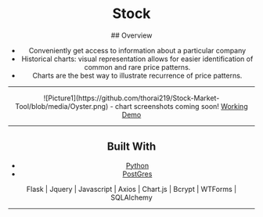 <h1 align="center">Stock</h1>
<div align="center">
  ## Overview

  - Conveniently get access to information about a particular company
  - Historical charts: visual representation allows for easier identification of common and rare price patterns.
  - Charts are the best way to illustrate recurrence of price patterns.

  <hr>
  ![Picture1](https://github.com/thorai219/Stock-Market-Tool/blob/media/Oyster.png)
  - chart screenshots coming soon!
  <a href="https://stockchartandnews.herokuapp.com/news" target="_blank">Working Demo</a>

  <hr>
  
  ## Built With

  - [Python](https://www.python.org/)
  - [PostGres](https://www.postgresql.org/)

  Flask | Jquery | Javascript | Axios | Chart.js | Bcrypt | WTForms | SQLAlchemy
  <hr>
</div>

